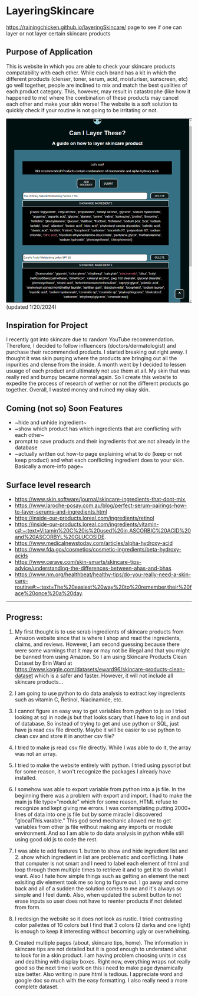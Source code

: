 # LayeringSkincare
https://rainingchicken.github.io/layeringSkincare/
page to see if one can layer or not layer certain skincare products

## Purpose of Application
This is website in which you are able to check your skincare products compatability with each other. While each brand has a kit in which the different products (clenser, toner, serum, acid, moisturiser, sunscreen, etc) go well together, people are inclined to mix and match the best qualities of each product category. This, however, may result in catastrophe (like how it happened to me) where the combination of these products may cancel each other and make your skin worse! The website is a soft solution to quickly check if your routine is not going to be irritating or not. 

![samplewebsiteskincare](https://github.com/rainingchicken/layeringSkincare/blob/main/skinlayersample2.png) (updated 1/20/2024)

## Inspiration for Project
I recently got into skincare due to random YouTube recommendation. Therefore, I decided to follow influencers (doctors/dermatologist) and purchase their recommended products. I started breaking out right away. I thought it was skin purging where the products are bringing out all the inpurities and clense from the inside. A month went by I decided to lessen usuage of each product and ultimately not use them at all. My skin that was really red and bumpy became normal again. So I create this website to expedite the process of research of wether or not the different products go together. Overall, I wasted money and ruined my okay skin. 

## Coming (not so) Soon Features
- ~hide and unhide ingredient~
- ~show which product has which ingredients that are conflicting with each other~
- prompt to save products and their ingredients that are not already in the database
- ~actually written out how-to page explaining what to do (keep or not keep product) and what each conflicting ingredient does to your skin. Basically a more-info page~

## Surface level research
- https://www.skin.software/journal/skincare-ingredients-that-dont-mix, 
- https://www.laroche-posay.com.au/blog/perfect-serum-pairings-how-to-layer-serums-and-ingredients.html
- https://inside-our-products.loreal.com/ingredients/retinol
- https://inside-our-products.loreal.com/ingredients/vitamin-c#:~:text=Vitamin%20C%20is%20used%20in,ASCORBIC%20ACID%20and%20ASCORBYL%20GLUCOSIDE.
- https://www.medicalnewstoday.com/articles/alpha-hydroxy-acid
- https://www.fda.gov/cosmetics/cosmetic-ingredients/beta-hydroxy-acids
- https://www.cerave.com/skin-smarts/skincare-tips-advice/understanding-the-differences-between-ahas-and-bhas
- https://www.nm.org/healthbeat/healthy-tips/do-you-really-need-a-skin-care-routine#:~:text=The%20easiest%20way%20to%20remember,their%20face%20once%20a%20day.

<hr>

## Progress:
1. My first thought is to use scrab ingredients of skincare products from Amazon website since that is where I shop and read the ingredients, claims, and reviews. However, I am second guessing because there were some warnings that it may or may not be illegal and that you might be banned from using Amazon. So I am using Skincare Products Clean Dataset by Erin Ward at https://www.kaggle.com/datasets/eward96/skincare-products-clean-dataset which is a safer and faster. However, it will not include all skincare products...

2. I am going to use python to do data analysis to extract key ingredients such as vitamin C, Retinol, Niacinamide, etc.  

3. I cannot figure an easy way to get variables from python to js so I tried looking at sql in node.js but that looks scary that I have to log in and out of database. So instead of trying to get and use python or SQL, just have js read csv file directly. Maybe it will be easier to use python to clean csv and store it in another csv file?  

4. I tried to make js read csv file directly. While I was able to do it, the array was not an array.

5. I tried to make the website entirely with python. I tried using pyscript but for some reason, it won't recognize the packages I already have installed.

6. I somehow was able to export variable from python into a js file. In the beginning there was a problem with export and import. I had to make the main js file type="module" which for some reason, HTML refuse to recognize and kept giving me errors. I was contemplating putting 2000+ lines of data into one js file but by some miracle I discovered "glocalThis.varable." This god send mechanic allowed me to get variables from other js file without making any imports or module environment. And so I am able to do data analysis in python while still using good old js to code the rest.

7. I was able to add features 1. button to show and hide ingredient list and 2. show which ingredient in list are problematic and conflicting. I hate that computer is not smart and I need to label each element of html and loop through them multiple times to retrieve it and to get it to do what I want. Also I hate how simple things such as getting an element the next exisiting div element took me so long to figure out. I go away and come back and all of a sudden the solution comes to me and it's always so simple and I feel dumb. Also, when updated the submit button to not erase inputs so user does not have to reenter products if not deleted from form.

8. I redesign the website so it does not look as rustic. I tried contrasting color pallettes of 10 colors but I find that 3 colors (2 darks and one light) is enough to keep it interesting without becoming ugly or overwhelming.

9. Created multiple pages (about, skincare tips, home). The information in skincare tips are not detailed but it is good enough to understand what to look for in a skin product. I am having problem choosing units in css and dealthing with display boxes. Right now, everything wraps not really good so the next time i work on this i need to make page dynamically size better. Also writing in pure html is tedious. I appreciate word and google doc so much with the easy formatting. I also really need a more complete dataset.
